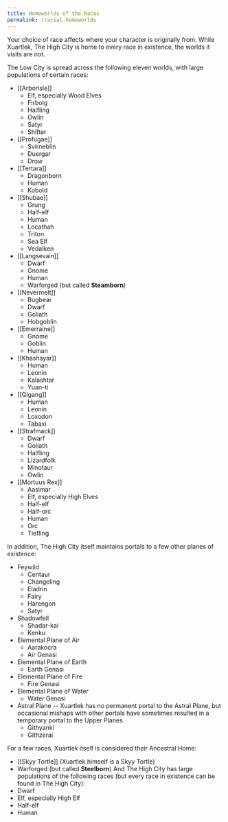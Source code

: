 ```yaml
---
title: Homeworlds of the Races
permalink: /racial-homeworlds
---
```


Your choice of race affects where your character is originally from. While Xuartlek, The High City is home to every race in existence, the worlds it visits are not.

The Low City is spread across the following eleven worlds, with large populations of certain races:

- [[Arborisle]]
	- Elf, especially Wood Elves
	- Firbolg
	- Halfling
	- Owlin
	- Satyr
	- Shifter
- [[Profugae]]
	- Svirneblin
	- Duergar
	- Drow
- [[Tertara]]
	- Dragonborn
	- Human
	- Kobold
- [[Shubae]]
	- Grung
	- Half-elf
	- Human
	- Locathah
	- Triton
	- Sea Elf
	- Vedalken
- [[Langsevain]]
	- Dwarf
	- Gnome
	- Human
	- Warforged (but called **Steamborn**)
- [[Nevermelt]]
	- Bugbear
	- Dwarf
	- Goliath
	- Hobgoblin
- [[Emerraine]]
	- Gnome
	- Goblin
	- Human
- [[Khashayar]]
	- Human
	- Leonin
	- Kalashtar
	- Yuan-ti
- [[Qigang]]
	- Human
	- Leonin
	- Loxodon
	- Tabaxi
- [[Strafmack]]
	- Dwarf
	- Goliath
	- Halfling
	- Lizardfolk
	- Minotaur
	- Owlin
- [[Mortuus Rex]]
	- Aasimar
	- Elf, especially High Elves
	- Half-elf
	- Half-orc
	- Human
	- Orc
	- Tiefling

In addition, The High City itself maintains portals to a few other planes of existence:
- Feywild
	- Centaur
	- Changeling
	- Eladrin
	- Fairy
	- Harengon
	- Satyr
- Shadowfell
	- Shadar-kai
	- Kenku
- Elemental Plane of Air
	- Aarakocra
	- Air Genasi
- Elemental Plane of Earth
	- Earth Genasi
- Elemental Plane of Fire
	- Fire Genasi
- Elemental Plane of Water
	- Water Genasi
- Astral Plane -- Xuartlek has no permanent portal to the Astral Plane, but occasional mishaps with other portals have sometimes resulted in a temporary portal to the Upper Planes
	- Githyanki
	- Githzerai

For a few races, Xuartlek itself is considered their Ancestral Home:
- [[Skyy Tortle]] (Xuartlek himself is a Skyy Tortle)
- Warforged (but called **Steelborn**)
And The High City has large populations of the following races (but every race in existence can be found in The High City):
- Dwarf
- Elf, especially High Elf
- Half-elf
- Human

